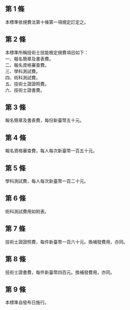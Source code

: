 第 1 條
-------
本標準依規費法第十條第一項規定訂定之。

第 2 條
-------
本標準所稱技術士技能檢定規費項目如下：  
一、報名簡章及書表費。  
二、報名資格審查費。  
三、學科測試費。  
四、術科測試費。  
五、技術士證證照費。  
六、技術士證書費。

第 3 條
-------
報名簡章及書表費，每份新臺幣五十元。

第 4 條
-------
報名資格審查費，每人每次新臺幣一百五十元。

第 5 條
-------
學科測試費，每人每次新臺幣一百二十元。

第 6 條
-------
術科測試費用如附表。

第 7 條
-------
技術士證證照費，每件新臺幣一百六十元。換補發費用，亦同。

第 8 條
-------
技術士證書費，每件新臺幣四百元。換補發費用，亦同。

第 9 條
-------
本標準自發布日施行。

